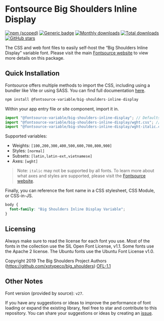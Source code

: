 # Fontsource Big Shoulders Inline Display

[![npm (scoped)](https://img.shields.io/npm/v/@fontsource-variable/big-shoulders-inline-display?color=brightgreen)](https://www.npmjs.com/package/@fontsource-variable/big-shoulders-inline-display) [![Generic badge](https://img.shields.io/badge/fontsource-passing-brightgreen)](https://github.com/fontsource/fontsource) [![Monthly downloads](https://badgen.net/npm/dm/@fontsource-variable/big-shoulders-inline-display)](https://github.com/fontsource/fontsource) [![Total downloads](https://badgen.net/npm/dt/@fontsource-variable/big-shoulders-inline-display)](https://github.com/fontsource/fontsource) [![GitHub stars](https://img.shields.io/github/stars/fontsource/fontsource.svg?style=social&label=Star)](https://github.com/fontsource/fontsource/stargazers)

The CSS and web font files to easily self-host the “Big Shoulders Inline Display” variable font. Please visit the main [Fontsource website](https://fontsource.org/fonts/big-shoulders-inline-display) to view more details on this package.

## Quick Installation

Fontsource offers multiple methods to import the CSS, including using a bundler like Vite or using SASS. You can find full documentation [here](https://fontsource.org/docs/getting-started/introduction).

```javascript
npm install @fontsource-variable/big-shoulders-inline-display
```

Within your app entry file or site component, import it in.

```javascript
import "@fontsource-variable/big-shoulders-inline-display"; // Defaults to wght axis
import "@fontsource-variable/big-shoulders-inline-display/wght.css"; // Specify axis
import "@fontsource-variable/big-shoulders-inline-display/wght-italic.css"; // Specify axis and style
```

Supported variables:
- Weights: `[100,200,300,400,500,600,700,800,900]`
- Styles: `[normal]`
- Subsets: `[latin,latin-ext,vietnamese]`
- Axes: `[wght]`

> Note: `italic` may not be supported by all fonts. To learn more about what axes and styles are supported, please visit the [Fontsource website](https://fontsource.org/fonts/big-shoulders-inline-display).

Finally, you can reference the font name in a CSS stylesheet, CSS Module, or CSS-in-JS.

```css
body {
  font-family: "Big Shoulders Inline Display Variable";
}
```

## Licensing
Always make sure to read the license for each font you use. Most of the fonts in the collection use the SIL Open Font License, v1.1. Some fonts use the Apache 2 license. The Ubuntu fonts use the Ubuntu Font License v1.0.

Copyright 2019 The Big Shoulders Project Authors (https://github.com/xotypeco/big_shoulders)
[OFL-1.1](https://openfontlicense.org)

## Other Notes
Font version (provided by source): `v27`.

If you have any suggestions or ideas to improve the performance of font loading or expand the existing library, feel free to star and contribute to this repository. You can share your suggestions or ideas by creating an [issue](https://github.com/fontsource/fontsource/issues).